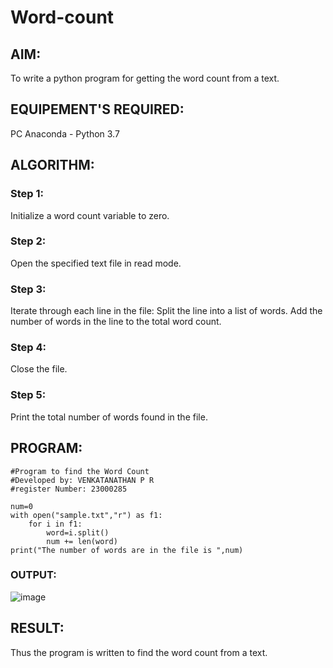 # Word-count
## AIM:
To write a python program for getting the word count from a text.
## EQUIPEMENT'S REQUIRED: 
PC
Anaconda - Python 3.7
## ALGORITHM: 
### Step 1:
Initialize a word count variable to zero.

### Step 2: 
Open the specified text file in read mode.

### Step 3: 
Iterate through each line in the file:
 Split the line into a list of words.
 Add the number of words in the line to the total word count.
### Step 4:  
Close the file.

### Step 5: 
Print the total number of words found in the file.

## PROGRAM:
```
#Program to find the Word Count
#Developed by: VENKATANATHAN P R
#register Number: 23000285

num=0
with open("sample.txt","r") as f1:
    for i in f1:
        word=i.split()
        num += len(word)
print("The number of words are in the file is ",num)
```
### OUTPUT:
![image](https://github.com/23000285/Word-count/assets/138970859/cfb08221-6e96-4bd5-b19c-518beb647d9f)

## RESULT:
Thus the program is written to find the word count from a text.
